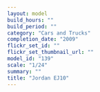 ```yaml
---
layout: model
build_hours: ""
build_period: ""
category: "Cars and Trucks"
completion_date: "2009"
flickr_set_id: ""
flickr_set_thumbnail_url: ""
model_id: "139"
scale: "1/24"
summary: ""
title: "Jordan EJ10"
---
```



